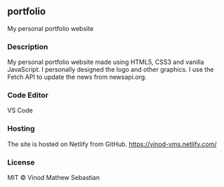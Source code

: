 ## portfolio
My personal portfolio website

### Description
My personal portfolio website made using HTML5, CSS3 and vanilla JavaScript. I personally designed the logo and other graphics. I use the Fetch API to update the news from newsapi.org.

### Code Editor
VS Code

### Hosting
The site is hosted on Netlify from GitHub. https://vinod-vms.netlify.com/

### License
MIT © Vinod Mathew Sebastian






